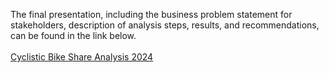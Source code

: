 The final presentation, including the business problem statement for stakeholders, description of analysis steps, results, and recommendations, can be found in the link below.<br><br>
[Cyclistic Bike Share Analysis 2024](https://github.com/user-attachments/files/15959171/Cyclistic_Bike_Share_Analysis_2024.pdf)
